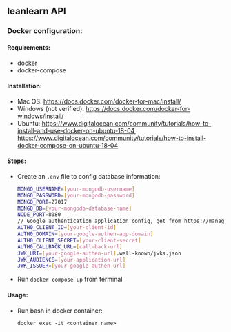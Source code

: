 
## leanlearn API
### Docker configuration:
#### Requirements:
- docker
- docker-compose
#### Installation:
- Mac OS: https://docs.docker.com/docker-for-mac/install/
- Windows (not verified): https://docs.docker.com/docker-for-windows/install/
- Ubuntu: https://www.digitalocean.com/community/tutorials/how-to-install-and-use-docker-on-ubuntu-18-04, https://www.digitalocean.com/community/tutorials/how-to-install-docker-compose-on-ubuntu-18-04
#### Steps:
- Create an `.env` file to config database information:
	```bash
	MONGO_USERNAME=[your-mongodb-username]
	MONGO_PASSWORD=[your-mongodb-password]
	MONGO_PORT=27017
	MONGO_DB=[your-mongodb-database-name]
	NODE_PORT=8080
	// Google authentication application config, get from https://manage.auth0.com/dashboard/us/<your-account-name>/applications
	AUTH0_CLIENT_ID=[your-client-id]
	AUTH0_DOMAIN=[your-google-authen-app-domain]   
	AUTH0_CLIENT_SECRET=[your-client-secret]
	AUTH0_CALLBACK_URL=[call-back-url]
	JWK_URI=[your-google-authen-url].well-known/jwks.json
	JWK_AUDIENCE=[your-application-url]
	JWK_ISSUER=[your-google-authen-url]
	```
- Run `docker-compose up` from terminal
#### Usage:
- Run bash in docker container:

	`docker exec -it <container name>`

